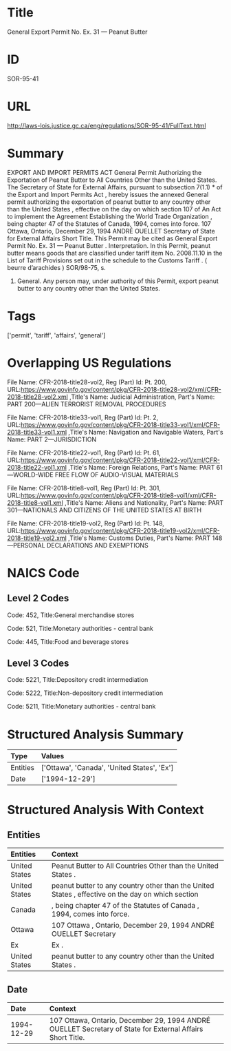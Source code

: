 # Title
General Export Permit No. Ex. 31 — Peanut Butter


# ID
SOR-95-41

# URL
http://laws-lois.justice.gc.ca/eng/regulations/SOR-95-41/FullText.html


# Summary
EXPORT AND IMPORT PERMITS ACT General Permit Authorizing the Exportation of Peanut Butter to All Countries Other than the United States.
The Secretary of State for External Affairs, pursuant to subsection 7(1.1) *  of the  Export and Import Permits Act , hereby issues the annexed  General permit authorizing the exportation of peanut butter to any country other than the United States , effective on the day on which section 107 of  An Act to implement the Agreement Establishing the World Trade Organization , being chapter 47 of the Statutes of Canada, 1994, comes into force.
107 Ottawa, Ontario, December 29, 1994 ANDRÉ OUELLET Secretary of State for External Affairs Short Title.
This Permit may be cited as  General Export Permit No. Ex.
31 — Peanut Butter .
Interpretation.
In this Permit,  peanut butter  means goods that are classified under tariff item No. 2008.11.10 in the List of Tariff Provisions set out in the schedule to the  Customs Tariff .
( beurre d’arachides ) SOR/98-75, s.
1. General.
Any person may, under authority of this Permit, export peanut butter to any country other than the United States.


# Tags
['permit', 'tariff', 'affairs', 'general']


# Overlapping US Regulations
File Name: CFR-2018-title28-vol2, Reg (Part) Id: Pt. 200, URL:https://www.govinfo.gov/content/pkg/CFR-2018-title28-vol2/xml/CFR-2018-title28-vol2.xml
,Title's Name: Judicial Administration, Part's Name: PART 200—ALIEN TERRORIST REMOVAL PROCEDURES

File Name: CFR-2018-title33-vol1, Reg (Part) Id: Pt. 2, URL:https://www.govinfo.gov/content/pkg/CFR-2018-title33-vol1/xml/CFR-2018-title33-vol1.xml
,Title's Name: Navigation and Navigable Waters, Part's Name: PART 2—JURISDICTION

File Name: CFR-2018-title22-vol1, Reg (Part) Id: Pt. 61, URL:https://www.govinfo.gov/content/pkg/CFR-2018-title22-vol1/xml/CFR-2018-title22-vol1.xml
,Title's Name: Foreign Relations, Part's Name: PART 61—WORLD-WIDE FREE FLOW OF AUDIO-VISUAL MATERIALS

File Name: CFR-2018-title8-vol1, Reg (Part) Id: Pt. 301, URL:https://www.govinfo.gov/content/pkg/CFR-2018-title8-vol1/xml/CFR-2018-title8-vol1.xml
,Title's Name: Aliens and Nationality, Part's Name: PART 301—NATIONALS AND CITIZENS OF THE UNITED STATES AT BIRTH

File Name: CFR-2018-title19-vol2, Reg (Part) Id: Pt. 148, URL:https://www.govinfo.gov/content/pkg/CFR-2018-title19-vol2/xml/CFR-2018-title19-vol2.xml
,Title's Name: Customs Duties, Part's Name: PART 148—PERSONAL DECLARATIONS AND EXEMPTIONS




# NAICS Code
## Level 2 Codes
Code: 452, Title:General merchandise stores

Code: 521, Title:Monetary authorities - central bank

Code: 445, Title:Food and beverage stores




## Level 3 Codes
Code: 5221, Title:Depository credit intermediation

Code: 5222, Title:Non-depository credit intermediation

Code: 5211, Title:Monetary authorities - central bank







# Structured Analysis Summary
| Type     | Values                                      |
|:---------|:--------------------------------------------|
| Entities | ['Ottawa', 'Canada', 'United States', 'Ex'] |
| Date     | ['1994-12-29']                              |


# Structured Analysis With Context
 


## Entities
| Entities      | Context                                                                                           |
|:--------------|:--------------------------------------------------------------------------------------------------|
| United States | Peanut Butter to All Countries Other than the United States .                                     |
| United States | peanut butter to any country other than the United States , effective on the day on which section |
| Canada        | , being chapter 47 of the Statutes of Canada , 1994, comes into force.                            |
| Ottawa        | 107  Ottawa , Ontario, December 29, 1994 ANDRÉ OUELLET Secretary                                  |
| Ex            | Ex .                                                                                              |
| United States | peanut butter to any country other than the United States .                                       |


## Date
| Date       | Context                                                                                                   |
|:-----------|:----------------------------------------------------------------------------------------------------------|
| 1994-12-29 | 107 Ottawa, Ontario, December 29, 1994 ANDRÉ OUELLET Secretary of State for External Affairs Short Title. |


